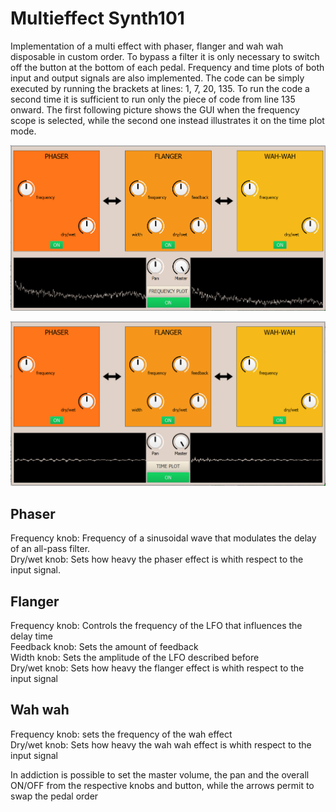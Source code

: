<h1>Multieffect Synth101</h1>
 <p>Implementation of a multi effect with phaser, flanger and wah wah disposable in custom order. To bypass a filter it is only necessary to switch off the button at the bottom of each pedal. Frequency and time plots of both input and output signals are also implemented. The code can be simply executed by running the brackets at lines: 1, 7, 20, 135. To run the code a second time it is sufficient to run only the piece of code from line 135 onward. The first following picture shows the GUI when the frequency scope is selected, while the second one instead illustrates it on the time plot mode. </p>
 
 
 ![Frequency visualization](https://github.com/MarcoPelazza/Synth101/blob/main/multieffect_frequency.png)
 
 ![Time visualization](https://github.com/MarcoPelazza/Synth101/blob/main/multieffect_time.png)
 
 <h2>Phaser</h2>
 <div>Frequency knob: Frequency of a sinusoidal wave that modulates the delay of an all-pass filter.</div>
 <div>Dry/wet knob: Sets how heavy the phaser effect is whith respect to the input signal.</div>
 
 <h2>Flanger</h2>
 <div>Frequency knob: Controls the frequency of the LFO that influences the delay time</div>
 <div>Feedback knob: Sets the amount of feedback</div>
 <div>Width knob: Sets the amplitude of the LFO described before</div>
 <div>Dry/wet knob: Sets how heavy the flanger effect is whith respect to the input signal</div>
 
 <h2>Wah wah</h2>
 <div>Frequency knob: sets the frequency of the wah effect </div>
 <div>Dry/wet knob: Sets how heavy the wah wah effect is whith respect to the input signal</div>
 
 <div>
 <p></p>
 <p>In addiction is possible to set the master volume, the pan and the overall ON/OFF from the respective knobs and button, while the arrows permit to swap the pedal order</p>
 </div>
